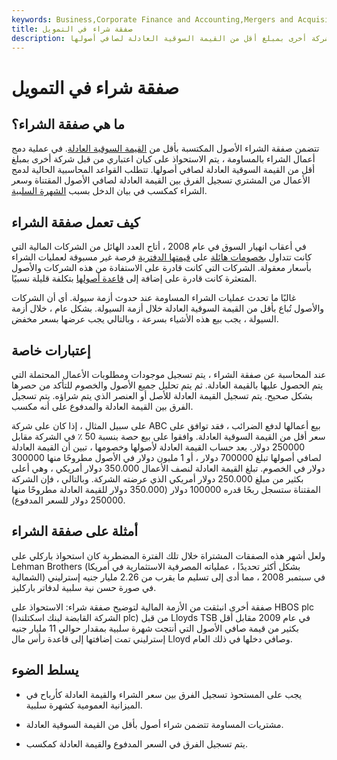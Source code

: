 ```yaml
---
keywords: Business,Corporate Finance and Accounting,Mergers and Acquisitions,M&amp;amp;A
title: صفقة شراء في التمويل
description: في صفقة الشراء ، يتم الاستحواذ على كيان اعتباري من قبل شركة أخرى بمبلغ أقل من القيمة السوقية العادلة لصافي أصولها.
---
```


# صفقة شراء في التمويل
## ما هي صفقة الشراء؟

تتضمن صفقة الشراء الأصول المكتسبة بأقل من [القيمة السوقية العادلة](/fairmarketvalue). في عملية دمج أعمال الشراء بالمساومة ، يتم الاستحواذ على كيان اعتباري من قبل شركة أخرى بمبلغ أقل من القيمة السوقية العادلة لصافي أصولها. تتطلب القواعد المحاسبية الحالية لدمج الأعمال من المشتري تسجيل الفرق بين القيمة العادلة لصافي الأصول المقتناة وسعر الشراء كمكسب في بيان الدخل بسبب [الشهرة السلبية](/negativegoodwill).

## كيف تعمل صفقة الشراء

في أعقاب انهيار السوق في عام 2008 ، أتاح العدد الهائل من الشركات المالية التي كانت تتداول [بخصومات هائلة](/discount) على [قيمتها الدفترية](/bookvalue) فرصة غير مسبوقة لعمليات الشراء بأسعار معقولة. الشركات التي كانت قادرة على الاستفادة من هذه الشركات والأصول المتعثرة كانت قادرة على إضافة إلى [قاعدة أصولها](/asset-base) بتكلفة قليلة نسبيًا.

غالبًا ما تحدث عمليات الشراء المساومة عند حدوث أزمة سيولة. أي أن الشركات والأصول تُباع بأقل من القيمة السوقية العادلة خلال أزمة السيولة. بشكل عام ، خلال أزمة السيولة ، يجب بيع هذه الأشياء بسرعة ، وبالتالي يجب عرضها بسعر مخفض.

## إعتبارات خاصة

عند المحاسبة عن صفقة الشراء ، يتم تسجيل موجودات ومطلوبات الأعمال المحتملة التي يتم الحصول عليها بالقيمة العادلة. ثم يتم تحليل جميع الأصول والخصوم للتأكد من حصرها بشكل صحيح. يتم تسجيل القيمة العادلة للأصل أو العنصر الذي يتم شراؤه. يتم تسجيل الفرق بين القيمة العادلة والمدفوع على أنه مكسب.

على سبيل المثال ، إذا كان على شركة ABC بيع أعمالها لدفع الضرائب ، فقد توافق على سعر أقل من القيمة السوقية العادلة. وافقوا على بيع حصة بنسبة 50 ٪ في الشركة مقابل 250000 دولار. بعد حساب القيمة العادلة لأصولها وخصومها ، تبين أن القيمة العادلة لصافي أصولها تبلغ 700000 دولار ، أو 1 مليون دولار في الأصول مطروحًا منها 300000 دولار في الخصوم. تبلغ القيمة العادلة لنصف الأعمال 350.000 دولار أمريكي ، وهي أعلى بكثير من مبلغ 250.000 دولار أمريكي الذي عرضته الشركة. وبالتالي ، فإن الشركة المقتناة ستسجل ربحًا قدره 100000 دولار (350.000 دولار للقيمة العادلة مطروحًا منها 250000 دولار للسعر المدفوع).

## أمثلة على صفقة الشراء

ولعل أشهر هذه الصفقات المشتراة خلال تلك الفترة المضطربة كان استحواذ باركلي على Lehman Brothers (بشكل أكثر تحديدًا ، عملياته المصرفية الاستثمارية في أمريكا الشمالية) في سبتمبر 2008 ، مما أدى إلى تسليم ما يقرب من 2.26 مليار جنيه إسترليني في صورة حسن نية سلبية لدفاتر باركليز.

صفقة أخرى انبثقت من الأزمة المالية لتوضيح صفقة شراء: الاستحواذ على HBOS plc (الشركة القابضة لبنك اسكتلندا plc) من قبل Lloyds TSB في عام 2009 مقابل أقل بكثير من قيمة صافي الأصول التي أنتجت شهرة سلبية بمقدار حوالي 11 مليار جنيه إسترليني تمت إضافتها إلى قاعدة رأس مال Lloyd وصافي دخلها في ذلك العام.

## يسلط الضوء

- يجب على المستحوذ تسجيل الفرق بين سعر الشراء والقيمة العادلة كأرباح في الميزانية العمومية كشهرة سلبية.

- مشتريات المساومة تتضمن شراء أصول بأقل من القيمة السوقية العادلة.

- يتم تسجيل الفرق في السعر المدفوع والقيمة العادلة كمكسب.

